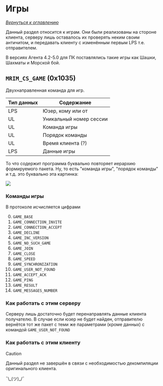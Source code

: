 # Игры

_[Вернуться к оглавлению](readme.md)_

Данный раздел относится к играм. Они были реализованы на стороне клиента, серверу лишь оставалось их проверять неким своим античитом, и передавать клиенту с изменённым первым LPS т.е. отправителем.

В версиях Агента 4.2-5.0 для ПК поставлялись такие игры как Шашки, Шахматы и Морской бой. 

## `MRIM_CS_GAME` (0x1035)

Двухнаправленная команда для игр.

| Тип данных | Содержание |
| ---------- | ---------- |
| LPS        | Юзер, кому или от |
| UL         | Уникальный номер сессии |
| UL         | Команда игры |
| UL         | Порядок команды |
| UL         | Время клиента (?) |
| LPS        | Данные игры |

То что содержит программа буквально повторяет иерархию формируемого пакета. Ну, то есть "команда игры", "порядок команды" и т.д. это буквально эта картинка:

<img src="https://img-webcalypt.ru/uploads/admin/images/meme-templates/3j7L7ump8VaV3YJQ37XyH1lMD3qz2jxV.jpeg">

### Команды игры

В протоколе исчисляется цифрами

0.  `GAME_BASE`
1.  `GAME_CONNECTION_INVITE`
2.  `GAME_CONNECTION_ACCEPT`
3.  `GAME_DECLINE`
4.  `GAME_INC_VERSION`
5.  `GAME_NO_SUCH_GAME`
6.  `GAME_JOIN`
7.  `GAME_CLOSE`
8.  `GAME_SPEED`
9.  `GAME_SYNCHRONIZATION`
10. `GAME_USER_NOT_FOUND`
11. `GAME_ACCEPT_ACK`
12. `GAME_PING`
13. `GAME_RESULT`
14. `GAME_MESSAGES_NUMBER`

### Как работать с этим серверу

Серверу лишь достаточно будет перенаправлять данные клиента получателю. В случае если юзер не будет найден, отправителю вернётся тот же пакет с теми же параметрами (кроме данных) с командой `GAME_USER_NOT_FOUND`

### Как работать с этим клиенту

> [!CAUTION]
> Данный раздел не завершён в связи с необходимостью декомпиляции оригинального клиента.

¯\\\_(ツ)_/¯
